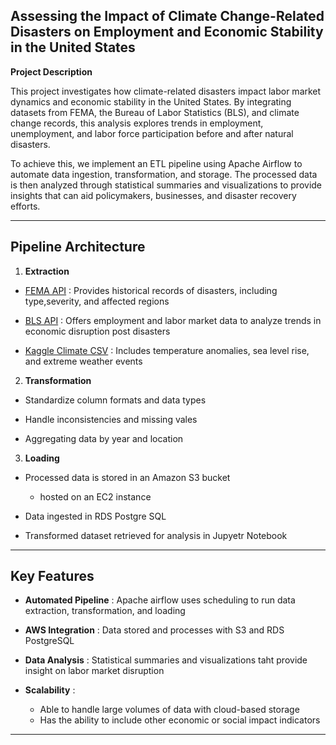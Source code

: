 Assessing the Impact of Climate Change-Related Disasters on Employment and Economic Stability in the United States
--

**Project Description**

This project investigates how climate-related disasters impact labor market dynamics and economic stability in the United States. By integrating datasets from FEMA, the Bureau of Labor Statistics (BLS), and climate change records, this analysis explores trends in employment, unemployment, and labor force participation before and after natural disasters.

To achieve this, we implement an ETL pipeline using Apache Airflow to automate data ingestion, transformation, and storage. The processed data is then analyzed through statistical summaries and visualizations to provide insights that can aid policymakers, businesses, and disaster recovery efforts.


*****

Pipeline Architecture
--

1. **Extraction**

* [FEMA API](https://www.fema.gov/about/openfema/data-sets) : Provides historical records of disasters, including type,severity, and affected regions
  
* [BLS API](https://www.bls.gov/developers/) : Offers employment and labor market data to analyze trends in economic disruption post disasters
  
* [Kaggle Climate CSV](https://www.kaggle.com/datasets?search=climate+change) : Includes temperature anomalies, sea level rise, and extreme weather events
  
  
2. **Transformation**
   
* Standardize column formats and data types
  
* Handle inconsistencies and missing vales

* Aggregating data by year and location
  

3. **Loading**
   
* Processed data is stored in an Amazon S3 bucket
  * hosted on an EC2 instance
 
* Data ingested in RDS Postgre SQL
  
* Transformed dataset retrieved for analysis in Jupyetr Notebook

*****

Key Features
--

* **Automated Pipeline** : Apache airflow uses scheduling to run data extraction, transformation, and loading

*  **AWS Integration** : Data stored and processes with S3 and RDS PostgreSQL

*  **Data Analysis** : Statistical summaries and visualizations taht provide insight on labor market disruption

* **Scalability** : 
  * Able to handle large volumes of data with cloud-based storage
  * Has the ability to include other economic or social impact indicators
 
*****
